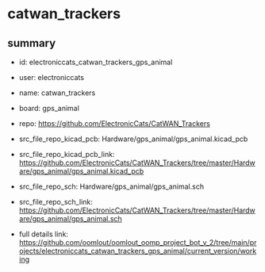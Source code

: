 # catwan_trackers
 
## summary 
* id: electroniccats_catwan_trackers_gps_animal
* user: electroniccats
* name: catwan_trackers
* board: gps_animal
* repo: https://github.com/ElectronicCats/CatWAN_Trackers
* src_file_repo_kicad_pcb: Hardware/gps_animal/gps_animal.kicad_pcb
* src_file_repo_kicad_pcb_link: https://github.com/ElectronicCats/CatWAN_Trackers/tree/master/Hardware/gps_animal/gps_animal.kicad_pcb


* src_file_repo_sch: Hardware/gps_animal/gps_animal.sch
* src_file_repo_sch_link: https://github.com/ElectronicCats/CatWAN_Trackers/tree/master/Hardware/gps_animal/gps_animal.sch
* full details link: https://github.com/oomlout/oomlout_oomp_project_bot_v_2/tree/main/projects/electroniccats_catwan_trackers_gps_animal/current_version/working  






